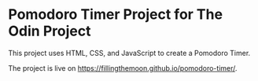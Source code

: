 # Pomodoro Timer Project for The Odin Project

This project uses HTML, CSS, and JavaScript to create a Pomodoro Timer.

The project is live on https://fillingthemoon.github.io/pomodoro-timer/.
